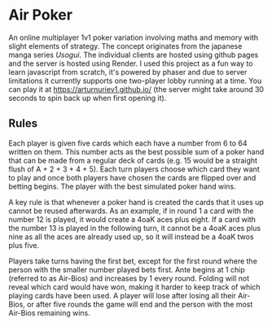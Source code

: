 # Air Poker

An online multiplayer 1v1 poker variation involving maths and memory with slight elements of strategy. The concept originates from the japanese manga series *Usogui*. The individual clients are hosted using github pages and the server is hosted using Render. I used this project as a fun way to learn javascript from scratch, it's powered by phaser and due to server limitations it currently supports one two-player lobby running at a time. You can play it at https://arturnuriev1.github.io/ (the server might take around 30 seconds to spin back up when first opening it).

## Rules

Each player is given five cards which each have a number from 6 to 64 written on them. This number acts as the best possible sum of a poker hand that can be made from a regular deck of cards (e.g. 15 would be a straight flush of A + 2 + 3 + 4 + 5). Each turn players choose which card they want to play and once both players have chosen the cards are flipped over and betting begins. The player with the best simulated poker hand wins.

A key rule is that whenever a poker hand is created the cards that it uses up cannot be reused afterwards. As an example, if in round 1 a card with the number 12 is played, it would create a 4oaK aces plus eight. If a card with the number 13 is played in the following turn, it cannot be a 4oaK aces plus nine as all the aces are already used up, so it will instead be a 4oaK twos plus five.

Players take turns having the first bet, except for the first round where the person with the smaller number played bets first. Ante begins at 1 chip (referred to as Air-Bios) and increases by 1 every round. Folding will not reveal which card would have won, making it harder to keep track of which playing cards have been used. A player will lose after losing all their Air-Bios, or after five rounds the game will end and the person with the most Air-Bios remaining wins.
